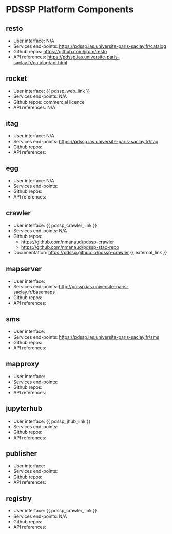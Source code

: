 # PDSSP Platform Components

## resto

- User interface: N/A
- Services end-points: https://pdssp.ias.universite-paris-saclay.fr/catalog
- Github repos: https://github.com/jjrom/resto
- API references: https://pdssp.ias.universite-paris-saclay.fr/catalog/api.html

## rocket

- User interface: {{ pdssp_web_link }}
- Services end-points: N/A
- Github repos: commercial licence
- API references: N/A

## itag

- User interface: N/A
- Services end-points: https://pdssp.ias.universite-paris-saclay.fr/itag
- Github repos:
- API references:

## egg

- User interface: N/A
- Services end-points:
- Github repos:
- API references:

## crawler

- User interface:  {{ pdssp_crawler_link }}
- Services end-points: N/A
- Github repos:
  - https://github.com/nmanaud/pdssp-crawler
  - https://github.com/nmanaud/pdssp-stac-repo
- Documentation: https://pdssp.github.io/pdssp-crawler {{ external_link }} 

## mapserver

- User interface:
- Services end-points: http://pdssp.ias.universite-paris-saclay.fr/basemaps
- Github repos:
- API references:
  
## sms

- User interface:
- Services end-points: https://pdssp.ias.universite-paris-saclay.fr/sms
- Github repos:
- API references:

## mapproxy

- User interface:
- Services end-points:
- Github repos:
- API references:


## jupyterhub

- User interface: {{ pdssp_jhub_link }}
- Services end-points:
- Github repos:
- API references:


## publisher

- User interface:
- Services end-points:
- Github repos:
- API references:

## registry

- User interface:  {{ pdssp_crawler_link }}
- Services end-points: N/A
- Github repos:
- API references: